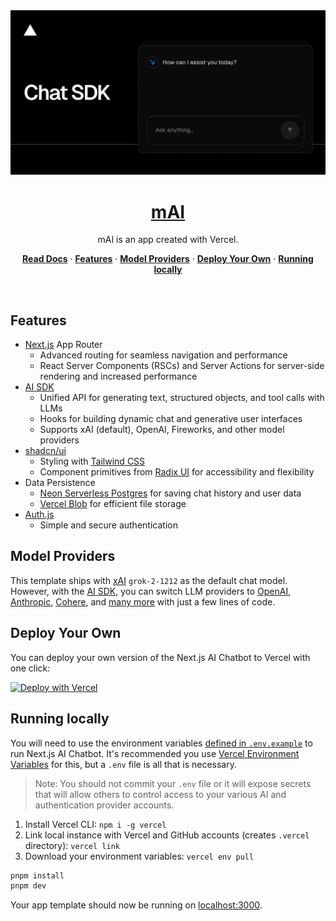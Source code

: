 <a href="https://chat.vercel.ai/">
  <img alt="Next.js 14 and App Router-ready AI chatbot." src="app/(chat)/opengraph-image.png">
  <h1 align="center">mAI</h1>
</a>

<p align="center">
    mAI is an app created with Vercel.
</p>

<p align="center">
  <a href="https://chat-sdk.dev"><strong>Read Docs</strong></a> ·
  <a href="#features"><strong>Features</strong></a> ·
  <a href="#model-providers"><strong>Model Providers</strong></a> ·
  <a href="#deploy-your-own"><strong>Deploy Your Own</strong></a> ·
  <a href="#running-locally"><strong>Running locally</strong></a>
</p>
<br/>

## Features

- [Next.js](https://nextjs.org) App Router
  - Advanced routing for seamless navigation and performance
  - React Server Components (RSCs) and Server Actions for server-side rendering and increased performance
- [AI SDK](https://sdk.vercel.ai/docs)
  - Unified API for generating text, structured objects, and tool calls with LLMs
  - Hooks for building dynamic chat and generative user interfaces
  - Supports xAI (default), OpenAI, Fireworks, and other model providers
- [shadcn/ui](https://ui.shadcn.com)
  - Styling with [Tailwind CSS](https://tailwindcss.com)
  - Component primitives from [Radix UI](https://radix-ui.com) for accessibility and flexibility
- Data Persistence
  - [Neon Serverless Postgres](https://vercel.com/marketplace/neon) for saving chat history and user data
  - [Vercel Blob](https://vercel.com/storage/blob) for efficient file storage
- [Auth.js](https://authjs.dev)
  - Simple and secure authentication

## Model Providers

This template ships with [xAI](https://x.ai) `grok-2-1212` as the default chat model. However, with the [AI SDK](https://sdk.vercel.ai/docs), you can switch LLM providers to [OpenAI](https://openai.com), [Anthropic](https://anthropic.com), [Cohere](https://cohere.com/), and [many more](https://sdk.vercel.ai/providers/ai-sdk-providers) with just a few lines of code.

## Deploy Your Own

You can deploy your own version of the Next.js AI Chatbot to Vercel with one click:

[![Deploy with Vercel](https://vercel.com/button)](https://vercel.com/new/clone?repository-url=https%3A%2F%2Fgithub.com%2Fvercel%2Fai-chatbot&env=AUTH_SECRET&envDescription=Learn+more+about+how+to+get+the+API+Keys+for+the+application&envLink=https%3A%2F%2Fgithub.com%2Fvercel%2Fai-chatbot%2Fblob%2Fmain%2F.env.example&demo-title=AI+Chatbot&demo-description=An+Open-Source+AI+Chatbot+Template+Built+With+Next.js+and+the+AI+SDK+by+Vercel.&demo-url=https%3A%2F%2Fchat.vercel.ai&products=%5B%7B%22type%22%3A%22integration%22%2C%22protocol%22%3A%22ai%22%2C%22productSlug%22%3A%22grok%22%2C%22integrationSlug%22%3A%22xai%22%7D%2C%7B%22type%22%3A%22integration%22%2C%22protocol%22%3A%22storage%22%2C%22productSlug%22%3A%22neon%22%2C%22integrationSlug%22%3A%22neon%22%7D%2C%7B%22type%22%3A%22integration%22%2C%22protocol%22%3A%22storage%22%2C%22productSlug%22%3A%22upstash-kv%22%2C%22integrationSlug%22%3A%22upstash%22%7D%2C%7B%22type%22%3A%22blob%22%7D%5D)

## Running locally

You will need to use the environment variables [defined in `.env.example`](.env.example) to run Next.js AI Chatbot. It's recommended you use [Vercel Environment Variables](https://vercel.com/docs/projects/environment-variables) for this, but a `.env` file is all that is necessary.

> Note: You should not commit your `.env` file or it will expose secrets that will allow others to control access to your various AI and authentication provider accounts.

1. Install Vercel CLI: `npm i -g vercel`
2. Link local instance with Vercel and GitHub accounts (creates `.vercel` directory): `vercel link`
3. Download your environment variables: `vercel env pull`

```bash
pnpm install
pnpm dev
```

Your app template should now be running on [localhost:3000](http://localhost:3000).
